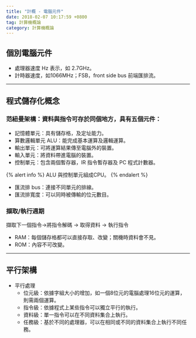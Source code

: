 ```yaml
---
title: "計概 - 電腦元件"
date: 2018-02-07 10:17:59 +0800
tag: 計算機概論
category: 計算機概論
---
```

##  個別電腦元件
- 處理器速度 Hz 表示，如 2.7GHz。
- 計時器速度，如1066MHz；FSB，front side bus 前端匯排流。

---
##  程式儲存化概念
### 范紐曼架構：資料與指令可存於同個地方，具有五個元件：
- 記憶體單元：具有儲存格，及定址能力。
- 算數邏輯單元 ALU：能完成基本運算及邏輯運算。
- 輸出單元：可將運算結果傳至電腦外的裝置。
- 輸入單元：將資料帶進電腦的裝置。
- 控制單元：包含兩個暫存器，IR 指令暫存器及 PC 程式計數器。

{% alert  info %}
ALU 與控制單元組成CPU。
{% endalert %}

- 匯流排 bus：連接不同單元的排線。
- 匯流排寬度：可以同時被傳輸的位元數目。



### 擷取/執行週期
擷取下一個指令→將指令解碼 → 取得資料 → 執行指令
- RAM：每個儲存格都可以直接存取、改變；關機時資料會不見。
- ROM：內容不可改變。

---
##  平行架構
- 平行處理
	- 位元級：依據字組大小的增加，如一個8位元的電腦處理16位元的運算，則需兩個運算。
	- 指令級：依據程式上某些指令可以獨立平行的執行。
	- 資料級：單一指令可以在不同資料集合上執行。
	- 任務級：基於不同的處理器，可以在相同或不同的資料集合上執行不同任務。